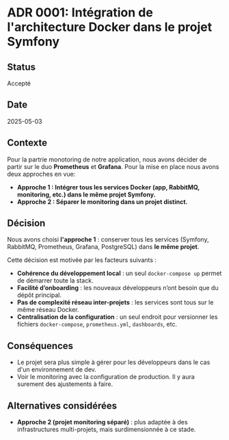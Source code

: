 # ADR 0001: Intégration de l'architecture Docker dans le projet Symfony

## Status
Accepté

## Date
2025-05-03

## Contexte
Pour la partrie monotoring de notre application, nous avons décider de partir sur le duo **Prometheus** et **Grafana**.
Pour la mise en place nous avons deux approches en vue:

- **Approche 1 : Intégrer tous les services Docker (app, RabbitMQ, monitoring, etc.) dans le même projet Symfony.**
- **Approche 2 : Séparer le monitoring dans un projet distinct.**

## Décision

Nous avons choisi **l'approche 1** : conserver tous les services (Symfony, RabbitMQ, Prometheus, Grafana, PostgreSQL) dans **le même projet**.

Cette décision est motivée par les facteurs suivants :

- **Cohérence du développement local** : un seul `docker-compose up` permet de démarrer toute la stack.
- **Facilité d’onboarding** : les nouveaux développeurs n’ont besoin que du dépôt principal.
- **Pas de complexité réseau inter-projets** : les services sont tous sur le même réseau Docker.
- **Centralisation de la configuration** : un seul endroit pour versionner les fichiers `docker-compose`, `prometheus.yml`, `dashboards`, etc.

## Conséquences

- Le projet sera plus simple à gérer pour les développeurs dans le cas d'un environnement de dev.
- Voir le monitoring avec la configuration de production. Il y aura surement des ajustements à faire.

## Alternatives considérées

- **Approche 2 (projet monitoring séparé)** : plus adaptée à des infrastructures multi-projets, mais surdimensionnée à ce stade.


